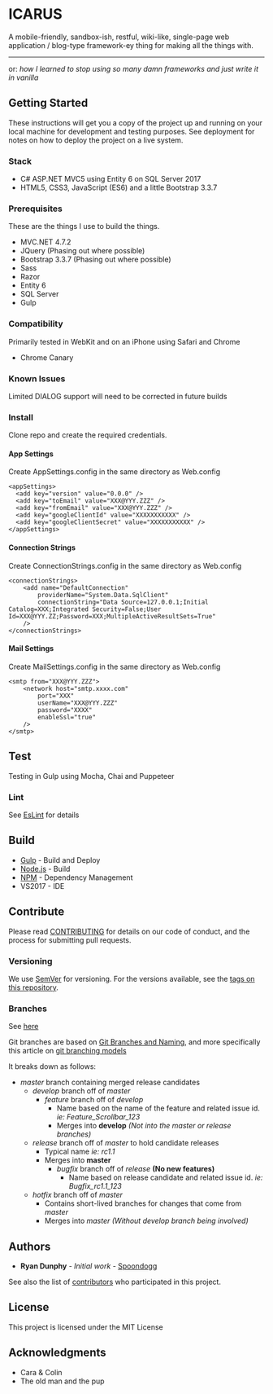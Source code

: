 ﻿# ICARUS
A mobile-friendly, sandbox-ish, restful, wiki-like, single-page web application / blog-type framework-ey thing for making all the things with.
***
or: *how I learned to stop using so many damn frameworks and just write it in vanilla*

> 

## Getting Started

These instructions will get you a copy of the project up and running on your local machine for development and testing purposes. 
See deployment for notes on how to deploy the project on a live system.

### Stack

  - C# ASP.NET MVC5 using Entity 6 on SQL Server 2017
  - HTML5, CSS3, JavaScript (ES6) and a little Bootstrap 3.3.7

### Prerequisites

These are the things I use to build the things.  

* MVC.NET 4.7.2
* JQuery (Phasing out where possible)
* Bootstrap 3.3.7 (Phasing out where possible)
* Sass
* Razor
* Entity 6
* SQL Server
* Gulp

### Compatibility

Primarily tested in WebKit and on an iPhone using Safari and Chrome

* Chrome Canary

### Known Issues

Limited DIALOG support will need to be corrected in future builds

### Install

Clone repo and create the required credentials.

#### App Settings

Create AppSettings.config in the same directory as Web.config
~~~~
<appSettings>
  <add key="version" value="0.0.0" />
  <add key="toEmail" value="XXX@YYY.ZZZ" />
  <add key="fromEmail" value="XXX@YYY.ZZZ" />
  <add key="googleClientId" value="XXXXXXXXXXX" />
  <add key="googleClientSecret" value="XXXXXXXXXXX" />
</appSettings>
~~~~

#### Connection Strings

Create ConnectionStrings.config in the same directory as Web.config
~~~~
<connectionStrings>
	<add name="DefaultConnection"
		providerName="System.Data.SqlClient"
		connectionString="Data Source=127.0.0.1;Initial Catalog=XXX;Integrated Security=False;User Id=XXX@YYY.ZZ;Password=XXX;MultipleActiveResultSets=True"
	/>
</connectionStrings>
~~~~

#### Mail Settings

Create MailSettings.config in the same directory as Web.config
~~~~
<smtp from="XXX@YYY.ZZZ">        
	<network host="smtp.xxxx.com"
		port="XXX"
		userName="XXX@YYY.ZZZ"
		password="XXXX"
		enableSsl="true"
	/>
</smtp>
~~~~

## Test

Testing in Gulp using Mocha, Chai and Puppeteer

### Lint

See [EsLint](https://github.com/Spoondogg/ICARUS/blob/master/config/eslint.json) for details

## Build

* [Gulp](https://gulpjs.com/) - Build and Deploy
* [Node.js](https://nodejs.org) - Build
* [NPM](https://www.npmjs.com/) - Dependency Management
* VS2017 - IDE

## Contribute

Please read [CONTRIBUTING](https://github.com/Spoondogg/ICARUS/blob/master/CONTRIBUTING.md) for details on our code of conduct, and the process for submitting pull requests.

### Versioning

We use [SemVer](http://semver.org/) for versioning. For the versions available, see the [tags on this repository](https://github.com/Spoondogg/ICARUS/tags). 

### Branches
See [here](https://nvie.com/posts/a-successful-git-branching-model/)

Git branches are based on [Git Branches and Naming](https://stackoverflow.com/questions/273695/what-are-some-examples-of-commonly-used-practices-for-naming-git-branches), and more specifically this article on [git branching models](https://nvie.com/posts/a-successful-git-branching-model/)

It breaks down as follows:
- *master* branch containing merged release candidates
  - *develop* branch off of *master*
    - *feature* branch off of *develop*
      - Name based on the name of the feature and related issue id. *ie: Feature_Scrollbar_123*
      - Merges into **develop**  *(Not into the master or release branches)*
  - *release* branch off of *master* to hold candidate releases
    - Typical name *ie: rc1.1*
    - Merges into **master**
      - *bugfix* branch off of *release* **(No new features)**
        - Name based on release candidate and related issue id. *ie: Bugfix_rc1.1_123*
  - *hotfix* branch off of *master*
    - Contains short-lived branches for changes that come from *master*
    - Merges into *master* *(Without *develop* branch being involved)*

## Authors

* **Ryan Dunphy** - *Initial work* - [Spoondogg](https://github.com/Spoondogg)

See also the list of [contributors](https://github.com/Spoondogg/ICARUS/contributors) who participated in this project.

## License

This project is licensed under the MIT License 

## Acknowledgments

* Cara & Colin
* The old man and the pup
